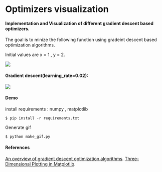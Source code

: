 # Optimizers visualization

#### Implementation and Visualization of different gradient descent based optimizers.

The goal is to minize the following function using gradeint descent based optimization algorithms. 

Initial values are x = 1 ,  y = 2.

![](https://github.com/adelbennaceur/optimizers-visualization/figures/function.PNG?raw=true)
#### Gradient descent(learning_rate=0.02):
![](https://github.com/adelbennaceur/optimizers-visualization/figures/anim.gif?raw=true)

#### Demo 
install requirements : numpy , matplotlib
```
$ pip install -r requirements.txt
```
Generate gif
```
$ python make_gif.py
```

#### References
[An overview of gradient descent optimization algorithms](http://ruder.io/optimizing-gradient-descent/).
[Three-Dimensional Plotting in Matplotlib](https://jakevdp.github.io/PythonDataScienceHandbook/04.12-three-dimensional-plotting.html).
